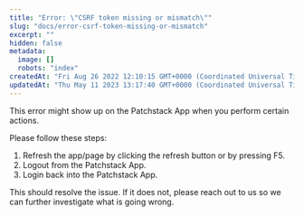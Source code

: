 ```yaml
---
title: "Error: \"CSRF token missing or mismatch\""
slug: "docs/error-csrf-token-missing-or-mismatch"
excerpt: ""
hidden: false
metadata: 
  image: []
  robots: "index"
createdAt: "Fri Aug 26 2022 12:10:15 GMT+0000 (Coordinated Universal Time)"
updatedAt: "Thu May 11 2023 13:17:40 GMT+0000 (Coordinated Universal Time)"
---
```

This error might show up on the Patchstack App when you perform certain actions.

Please follow these steps:

<ol><li>Refresh the app/page by clicking the refresh button or by pressing F5.</li>
<li>Logout from the Patchstack App.</li>
<li>Login back into the Patchstack App.</li></ol>

This should resolve the issue. If it does not, please reach out to us so we can further investigate what is going wrong.
